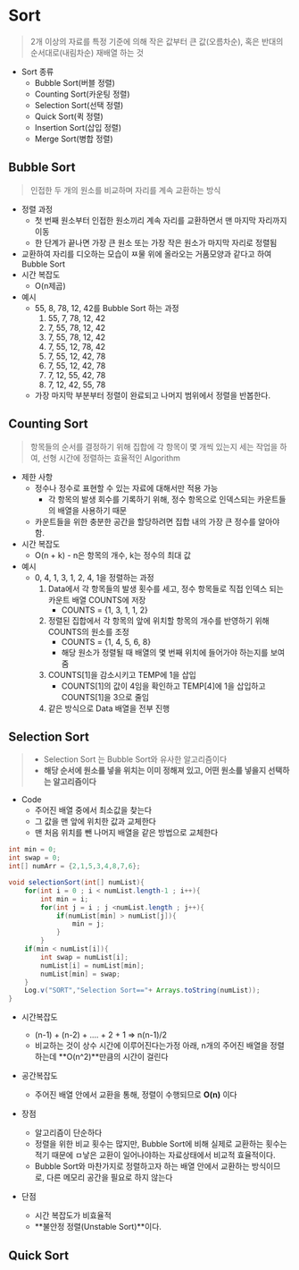 # Sort

> 2개 이상의 자료를 특정 기준에 의해 작은 값부터 큰 값(오름차순), 혹은 반대의 순서대로(내림차순) 재배열 하는 것



* Sort 종류
  * Bubble Sort(버블 정렬)
  * Counting Sort(카운팅 정렬)
  * Selection Sort(선택 정렬)
  * Quick Sort(퀵 정렬)
  * Insertion Sort(삽입 정렬)
  * Merge Sort(병합 정렬)



## Bubble Sort

> 인접한 두 개의 원소를 비교하며 자리를 계속 교환하는 방식

* 정렬 과정
  * 첫 번째 원소부터 인접한 원소끼리 계속 자리를 교환하면서 맨 마지막 자리까지 이동
  * 한 단계가 끝나면 가장 큰 원소 또는 가장 작은 원소가 마지막 자리로 정렬됨
* 교환하여 자리를 디오하는 모습이 ㅉ물 위에 올라오는 거품모양과 같다고 하여  Bubble Sort
* 시간 복잡도
  * O(n제곱)
* 예시
  * 55, 8, 78, 12, 42를 Bubble Sort 하는 과정
    1. 55, 7, 78, 12, 42
    2. 7, 55, 78, 12, 42
    3. 7, 55, 78, 12, 42
    4. 7, 55, 12, 78, 42
    5. 7, 55, 12, 42, 78
    6. 7, 55, 12, 42, 78
    7. 7, 12, 55, 42, 78
    8. 7, 12, 42, 55, 78
  * 가장 마지막 부분부터 정렬이 완료되고 나머지 범위에서 정렬을 반봅한다.



## Counting Sort

> 항목들의 순서를 결정하기 위해 집합에 각 항목이 몇 개씩 있는지 세는 작업을 하여, 선형 시간에 정렬하는 효율적인 Algorithm

* 제한 사항
  * 정수나 정수로 표현할 수 있는 자료에 대해서만 적용 가능
    * 각 항목의 발생 회수를 기록하기 위해, 정수 항목으로 인덱스되는 카운트들의 배열을 사용하기 때문
  * 카운트들을 위한 충분한 공간을 할당하려면 집합 내의 가장 큰 정수를 알아야 함.
* 시간 복잡도
  * O(n + k) - n은 항목의 개수, k는 정수의 최대 값
* 예시
  * 0, 4, 1, 3, 1, 2, 4, 1을 정렬하는 과정
    1. Data에서 각 항목들의 발생 횟수를 세고, 정수 항목들로 직접 인덱스 되는 카운트 배열 COUNTS에 저장
       - COUNTS = {1, 3, 1, 1, 2}
    2. 정렬된 집합에서 각 항목의 앞에 위치할 항목의 개수를 반영하기 위해 COUNTS의 원소를 조정
       - COUNTS = {1, 4, 5, 6, 8}
       - 해당 원소가 정렬될 때 배열의 몇 번째 위치에 들어가야 하는지를 보여줌
    3. COUNTS[1]을 감소시키고 TEMP에 1을 삽입
       - COUNTS[1]의 값이 4임을 확인하고 TEMP[4]에 1을 삽입하고 COUNTS[1]을 3으로 줄임
    4. 같은 방식으로 Data 배열을 전부 진행



## Selection Sort

> * Selection Sort 는 Bubble Sort와 유사한 알고리즘이다
> * **해당 순서에 원소를 넣을 위치는 이미 정해져 있고, 어떤 원소를 넣을지 선택하는 알고리즘이다**



* Code
  * 주어진 배열 중에서 최소값을 찾는다
  * 그 값을 맨 앞에 위치한 값과 교체한다
  * 맨 처음 위치를 뺀 나머지 배열을 같은 방법으로 교체한다

```java
int min = 0;
int swap = 0;
int[] numArr = {2,1,5,3,4,8,7,6};

void selectionSort(int[] numList){
    for(int i = 0 ; i < numList.length-1 ; i++){
    	int min = i;
        for(int j = i ; j <numList.length ; j++){
            if(numList[min] > numList[j]){
                min = j;
            }
        }
    if(min < numList[i]){
        int swap = numList[i];
        numList[i] = numList[min];
        numList[min] = swap;
    }
	Log.v("SORT","Selection Sort=="+ Arrays.toString(numList));
}
```



* 시간복잡도
  * (n-1) + (n-2) + .... + 2 + 1 => n(n-1)/2
  * 비교하는 것이 상수 시간에 이루어진다는가정 아래, n개의 주어진 배열을 정렬하는데 **O(n^2)**만큼의 시간이 걸린다
* 공간복잡도
  * 주어진 배열 안에서 교환을 통해, 정렬이 수행되므로 **O(n)** 이다

* 장점
  * 알고리즘이 단순하다
  * 정렬을 위한 비교 횟수는 많지만, Bubble Sort에 비해 실제로 교환하는 횟수는 적기 때문에 ㅁ낳은 교환이 일어나야하는 자료상태에서 비교적 효율적이다.
  * Bubble Sort와 마찬가지로 정렬하고자 하는 배열 안에서 교환하는 방식이므로, 다른 메모리 공간을 필요로 하지 않는다
* 단점
  * 시간 복잡도가 비효율적
  * **불안정 정렬(Unstable Sort)**이다.



## Quick Sort

